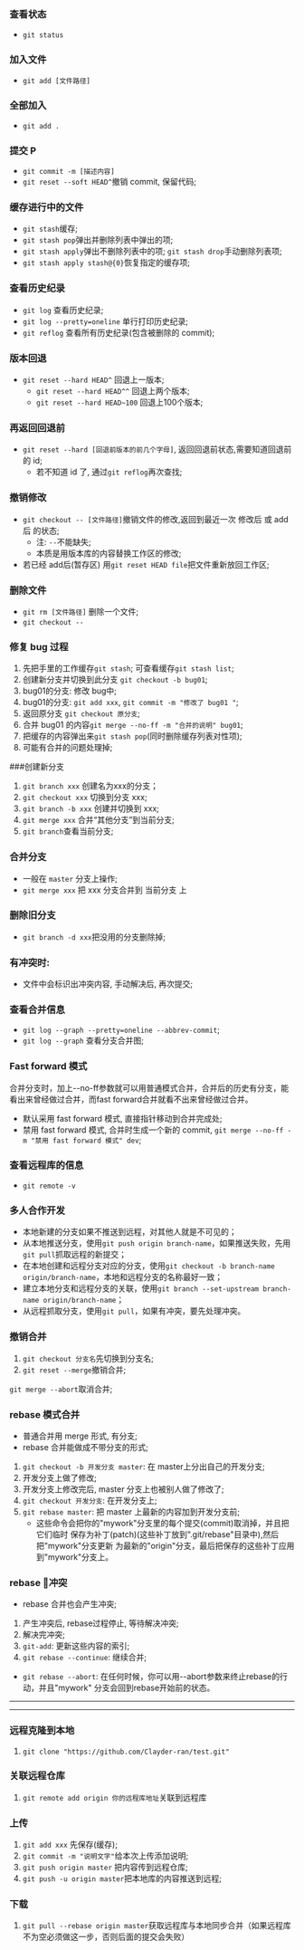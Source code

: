 ### 查看状态
* `git status ` 

### 加入文件
* `git add [文件路径]`

### 全部加入
* `git add .`

### 提交 P
* `git commit -m [描述内容]`
* `git reset --soft HEAD^`撤销 commit, 保留代码;

### 缓存进行中的文件
* `git stash`缓存;
* `git stash pop`弹出并删除列表中弹出的项;
* `git stash apply`弹出不删除列表中的项; `git stash drop`手动删除列表项;
* `git stash apply stash@{0}`恢复指定的缓存项;


### 查看历史纪录
* `git log` 查看历史纪录;
* `git log --pretty=oneline` 单行打印历史纪录;
* `git reflog` 查看所有历史纪录(包含被删除的 commit);

### 版本回退
* `git reset --hard HEAD^` 回退上一版本;
    * `git reset --hard HEAD^^` 回退上两个版本;
    * `git reset --hard HEAD~100` 回退上100个版本;

### 再返回回退前
* `git reset --hard [回退前版本的前几个字母]`, 返回回退前状态,需要知道回退前的 id;
    * 若不知道 id 了, 通过`git reflog`再次查找;


### 撤销修改
* `git checkout -- [文件路径]`撤销文件的修改,返回到最近一次 修改后 或 add后 的状态;
    * 注: `--`不能缺失;
    * 本质是用版本库的内容替换工作区的修改;
* 若已经 add后(暂存区) 用`git reset HEAD file`把文件重新放回工作区;

### 删除文件
* `git rm [文件路径]` 删除一个文件;
* `git checkout -- `


### 修复 bug 过程
1. 先把手里的工作缓存`git stash`; 可查看缓存`git stash list`;
2. 创建新分支并切换到此分支 `git checkout -b bug01`;
3. bug01的分支: 修改 bug中;
4. bug01的分支: `git add xxx`, `git commit -m "修改了 bug01 "`;
5. 返回原分支 `git checkout 原分支`;
6. 合并 bug01 的内容`git merge --no-ff -m "合并的说明" bug01`;
7. 把缓存的内容弹出来`git stash pop`(同时删除缓存列表对性项);
8. 可能有合并的问题处理掉;





###创建新分支
1. `git branch xxx` 创建名为xxx的分支；
2. `git checkout xxx` 切换到分支 xxx;
3. `git branch -b xxx` 创建并切换到 xxx;
4. `git merge xxx` 合并“其他分支”到当前分支;
5. `git branch`查看当前分支;

### 合并分支
* 一般在 `master` 分支上操作;
* `git merge xxx` 把 xxx 分支合并到 当前分支 上

### 删除旧分支
* `git branch -d xxx`把没用的分支删除掉;

### 有冲突时:
* 文件中会标识出冲突内容, 手动解决后, 再次提交;

### 查看合并信息
* `git log --graph --pretty=oneline --abbrev-commit`;
* `git log --graph` 查看分支合并图;

### Fast forward 模式
合并分支时，加上--no-ff参数就可以用普通模式合并，合并后的历史有分支，能看出来曾经做过合并，而fast forward合并就看不出来曾经做过合并。

* 默认采用 fast forward 模式, 直接指针移动到合并完成处;
* 禁用 fast forward 模式, 合并时生成一个新的 commit, `git merge --no-ff -m "禁用 fast forward 模式" dev`;

### 查看远程库的信息
* `git remote -v`


### 多人合作开发
* 本地新建的分支如果不推送到远程，对其他人就是不可见的；
* 从本地推送分支，使用`git push origin branch-name`，如果推送失败，先用`git pull`抓取远程的新提交；
* 在本地创建和远程分支对应的分支，使用`git checkout -b branch-name origin/branch-name`，本地和远程分支的名称最好一致；
* 建立本地分支和远程分支的关联，使用`git branch --set-upstream branch-name origin/branch-name`；
* 从远程抓取分支，使用`git pull`，如果有冲突，要先处理冲突。


### 撤销合并
1. `git checkout 分支名`先切换到分支名;
2. `git reset --merge`撤销合并;

`git merge --abort`取消合并;


### rebase 模式合并
* 普通合并用 merge 形式, 有分支;
* rebase 合并能做成不带分支的形式;
1. `git checkout -b 开发分支 master`: 在 master上分出自己的开发分支;
2. 开发分支上做了修改;
3. 开发分支上修改完后, master 分支上也被别人做了修改了;
4. `git checkout 开发分支`: 在开发分支上;
5. `git rebase master`: 把 master 上最新的内容加到开发分支前;
    * 这些命令会把你的"mywork"分支里的每个提交(commit)取消掉，并且把它们临时 保存为补丁(patch)(这些补丁放到".git/rebase"目录中),然后把"mywork"分支更新 为最新的"origin"分支，最后把保存的这些补丁应用到"mywork"分支上。

### rebase 冲突
* rebase 合并也会产生冲突;
1. 产生冲突后, rebase过程停止, 等待解决冲突;
2. 解决完冲突;
3. `git-add`: 更新这些内容的索引;
4. `git rebase --continue`: 继续合并;
* `git rebase --abort`: 在任何时候，你可以用--abort参数来终止rebase的行动，并且"mywork" 分支会回到rebase开始前的状态。


***
***



### 远程克隆到本地
1. `git clone "https://github.com/Clayder-ran/test.git"`

### 关联远程仓库
1. `git remote add origin 你的远程库地址`关联到远程库

### 上传
1. `git add xxx` 先保存(缓存);
2. `git commit -m "说明文字"`给本次上传添加说明;
3. `git push origin master` 把内容传到远程仓库;
3. `git push -u origin master`把本地库的内容推送到远程;

### 下载
1. `git pull --rebase origin master`获取远程库与本地同步合并（如果远程库不为空必须做这一步，否则后面的提交会失败）
